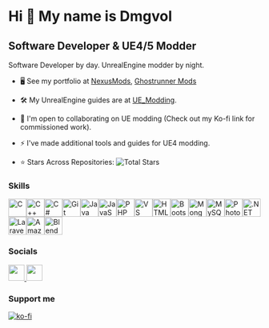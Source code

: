 Hi 👋 My name is Dmgvol
=======================

Software Developer & UE4/5 Modder
-------------------------------

Software Developer by day. UnrealEngine modder by night.

* 🖥️ See my portfolio at [NexusMods](http://https://www.nexusmods.com/users/73248698), [Ghostrunner Mods](https://github.com/dmgvol/ghostrunner-mods)
* 🛠️ My UnrealEngine guides are at [UE_Modding](https://github.com/Dmgvol/UE_Modding).
* 🤝 I'm open to collaborating on UE modding (Check out my Ko-fi link for commissioned work).
* ⚡ I've made additional tools and guides for UE4 modding.

* ⭐ Stars Across Repositories: ![Total Stars](https://img.shields.io/github/stars/Dmgvol?style=social&color=%23f8bbd0)

### Skills
<p align="left">
    <a href="https://docs.microsoft.com/en-us/cpp/?view=msvc-170" target="_blank" rel="noreferrer"><img
            src="https://raw.githubusercontent.com/danielcranney/readme-generator/main/public/icons/skills/c-colored.svg"
            width="36" height="36" alt="C" /></a><a href="https://docs.microsoft.com/en-us/cpp/?view=msvc-170"
        target="_blank" rel="noreferrer"><img
            src="https://raw.githubusercontent.com/danielcranney/readme-generator/main/public/icons/skills/cplusplus-colored.svg"
            width="36" height="36" alt="C++" /></a><a href="https://docs.microsoft.com/en-us/dotnet/csharp/"
        target="_blank" rel="noreferrer"><img
            src="https://raw.githubusercontent.com/danielcranney/readme-generator/main/public/icons/skills/csharp-colored.svg"
            width="36" height="36" alt="C#" /></a><a href="https://git-scm.com/" target="_blank" rel="noreferrer"><img
            src="https://raw.githubusercontent.com/danielcranney/readme-generator/main/public/icons/skills/git-colored.svg"
            width="36" height="36" alt="Git" /></a><a href="https://www.oracle.com/java/" target="_blank"
        rel="noreferrer"><img
            src="https://raw.githubusercontent.com/danielcranney/readme-generator/main/public/icons/skills/java-colored.svg"
            width="36" height="36" alt="Java" /></a><a href="https://developer.mozilla.org/en-US/docs/Web/JavaScript"
        target="_blank" rel="noreferrer"><img
            src="https://raw.githubusercontent.com/danielcranney/readme-generator/main/public/icons/skills/javascript-colored.svg"
            width="36" height="36" alt="JavaScript" /></a><a href="https://www.php.net/" target="_blank"
        rel="noreferrer"><img
            src="https://raw.githubusercontent.com/danielcranney/readme-generator/main/public/icons/skills/php-colored.svg"
            width="36" height="36" alt="PHP" /></a><a href="https://code.visualstudio.com/" target="_blank"
        rel="noreferrer"><img
            src="https://raw.githubusercontent.com/danielcranney/readme-generator/main/public/icons/skills/visualstudiocode.svg"
            width="36" height="36" alt="VS Code" /></a><a href="https://developer.mozilla.org/en-US/docs/Glossary/HTML5"
        target="_blank" rel="noreferrer"><img
            src="https://raw.githubusercontent.com/danielcranney/readme-generator/main/public/icons/skills/html5-colored.svg"
            width="36" height="36" alt="HTML5" /></a><a href="https://getbootstrap.com/" target="_blank"
        rel="noreferrer"><img
            src="https://raw.githubusercontent.com/danielcranney/readme-generator/main/public/icons/skills/bootstrap-colored.svg"
            width="36" height="36" alt="Bootstrap" /></a><a href="https://www.mongodb.com/" target="_blank"
        rel="noreferrer"><img
            src="https://raw.githubusercontent.com/danielcranney/readme-generator/main/public/icons/skills/mongodb-colored.svg"
            width="36" height="36" alt="MongoDB" /></a><a href="https://www.mysql.com/" target="_blank"
        rel="noreferrer"><img
            src="https://raw.githubusercontent.com/danielcranney/readme-generator/main/public/icons/skills/mysql-colored.svg"
            width="36" height="36" alt="MySQL" /></a><a href="https://www.adobe.com/uk/products/photoshop.html"
        target="_blank" rel="noreferrer"><img
            src="https://raw.githubusercontent.com/danielcranney/readme-generator/main/public/icons/skills/photoshop-colored-dark.svg"
            width="36" height="36" alt="Photoshop" /></a><a href="https://dotnet.microsoft.com/en-us/" target="_blank"
        rel="noreferrer"><img
            src="https://raw.githubusercontent.com/danielcranney/readme-generator/main/public/icons/skills/dot-net-colored.svg"
            width="36" height="36" alt=".NET" /></a><a href="https://laravel.com/" target="_blank" rel="noreferrer"><img
            src="https://raw.githubusercontent.com/danielcranney/readme-generator/main/public/icons/skills/laravel-colored.svg"
            width="36" height="36" alt="Laravel" /></a><a href="https://aws.amazon.com" target="_blank"
        rel="noreferrer"><img
            src="https://raw.githubusercontent.com/danielcranney/readme-generator/main/public/icons/skills/aws-colored-dark.svg"
            width="36" height="36" alt="Amazon Web Services" /></a><a href="https://www.blender.org/" target="_blank"
        rel="noreferrer"><img
            src="https://raw.githubusercontent.com/danielcranney/readme-generator/main/public/icons/skills/blender-colored.svg"
            width="36" height="36" alt="Blender" /></a>
</p>


### Socials

<p align="left"> <a href="https://www.github.com/dmgvol" target="_blank" rel="noreferrer">
        <picture>
            <source media="(prefers-color-scheme: dark)"
                srcset="https://raw.githubusercontent.com/danielcranney/readme-generator/main/public/icons/socials/github-dark.svg" />
            <source media="(prefers-color-scheme: light)"
                srcset="https://raw.githubusercontent.com/danielcranney/readme-generator/main/public/icons/socials/github.svg" />
            <img src="https://raw.githubusercontent.com/danielcranney/readme-generator/main/public/icons/socials/github.svg"
                width="32" height="32" />
        </picture>
    </a> <a href="https://www.x.com/dmgvol" target="_blank" rel="noreferrer">
        <picture>
            <source media="(prefers-color-scheme: dark)"
                srcset="https://raw.githubusercontent.com/danielcranney/readme-generator/main/public/icons/socials/twitter-dark.svg" />
            <source media="(prefers-color-scheme: light)"
                srcset="https://raw.githubusercontent.com/danielcranney/readme-generator/main/public/icons/socials/twitter.svg" />
            <img src="https://raw.githubusercontent.com/danielcranney/readme-generator/main/public/icons/socials/twitter.svg"
                width="32" height="32" />
        </picture>
    </a></p>


### Support me
[![ko-fi](https://ko-fi.com/img/githubbutton_sm.svg)](https://ko-fi.com/E1E0WSKTK)
